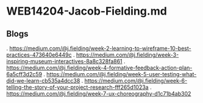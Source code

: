 # WEB14204-Jacob-Fielding.md

## Blogs
. https://medium.com/@j.fielding/week-2-learning-to-wireframe-10-best-practices-473640e6449c
. https://medium.com/@j.fielding/week-3-inspiring-museum-interactives-8a8c328fa861
. https://medium.com/@j.fielding/week-4-formative-feedback-action-plan-6a5cff3d2c59
. https://medium.com/@j.fielding/week-5-user-testing-what-did-we-learn-cb535a4dcc38
. https://medium.com/@j.fielding/week-6-telling-the-story-of-your-project-research-fff265d1023a
. https://medium.com/@j.fielding/week-7-ux-choreography-d1c71b4ab302

